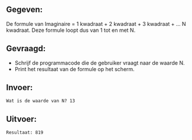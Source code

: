 ## Gegeven:

De formule van Imaginaire = 1 kwadraat + 2 kwadraat + 3 kwadraat + … N kwadraat. 
Deze formule loopt dus van 1 tot en met N. 

## Gevraagd:

* Schrijf de programmacode die de gebruiker vraagt naar de waarde N. 
* Print het resultaat van de formule op het scherm. 

## Invoer: 

```
Wat is de waarde van N? 13
```

## Uitvoer: 
```
Resultaat: 819
```
